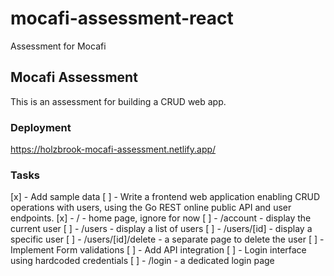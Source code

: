 # mocafi-assessment-react
Assessment for Mocafi

## Mocafi Assessment

This is an assessment for building a CRUD web app.

### Deployment

https://holzbrook-mocafi-assessment.netlify.app/

### Tasks

[x] - Add sample data
[ ] - Write a frontend web application enabling CRUD operations with users, using the Go REST online public API and user endpoints.
    [x] - / - home page, ignore for now
    [ ] - /account - display the current user
    [ ] - /users - display a list of users
    [ ] - /users/[id] - display a specific user
    [ ] - /users/[id]/delete - a separate page to delete the user
[ ] - Implement Form validations
[ ] - Add API integration
[ ] - Login interface using hardcoded credentials
[ ] - /login - a dedicated login page
